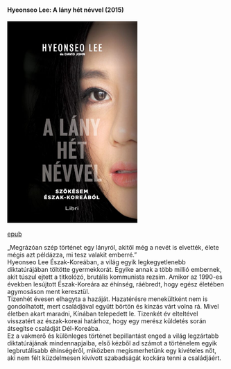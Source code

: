 #### <a name="id_988">Hyeonseo Lee: A lány hét névvel (2015)</a>
<img src="https://github.com/BercziSandor/calibre_lib/raw/main/Hyeonseo%20Lee/A%20lany%20het%20nevvel%20%28988%29/cover.jpg" alt="cover" width="300"/>

[epub](https://github.com/BercziSandor/calibre_lib/raw/main/Hyeonseo%20Lee/A%20lany%20het%20nevvel%20%28988%29/A%20lany%20het%20nevvel%20-%20Hyeonseo%20Lee.epub)
<div>
<p>„Megrázóan ​szép történet egy lányról, akitől még a nevét is elvették, élete mégis azt példázza, mi tesz valakit emberré.”<br>Hyeonseo Lee Észak-Koreában, a világ egyik legkegyetlenebb diktatúrájában töltötte gyermekkorát. Egyike annak a több millió embernek, akit túszul ejtett a titkolózó, brutális kommunista rezsim. Amikor az 1990-es években lesújtott Észak-Koreára az éhínség, ráébredt, hogy egész életében agymosáson ment keresztül. <br>Tizenhét évesen elhagyta a hazáját. Hazatérésre menekültként nem is gondolhatott, mert családjával együtt börtön és kínzás várt volna rá. Mivel életben akart maradni, Kínában telepedett le. Tizenkét év elteltével visszatért az észak-koreai határhoz, hogy egy merész küldetés során átsegítse családját Dél-Koreába. <br>Ez a vakmerő és különleges történet bepillantást enged a világ legzártabb diktatúrájának mindennapjaiba, első kézből ad számot a történelem egyik legbrutálisabb éhínségéről, miközben megismerhetünk egy kivételes nőt, aki nem félt küzdelmesen kivívott szabadságát kockára tenni a családjáért.</p></div>

